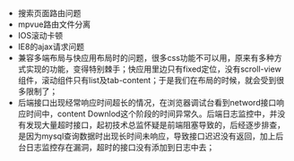 + 搜索页面路由问题
+ mpvue路由文件分离
+ IOS滚动卡顿
+ IE8的ajax请求问题
+ 兼容多端布局与快应用布局时的问题，很多css功能不可以用，原来有多种方式实现的功能，变得特别棘手；快应用里边只有fixed定位，没有scroll-view组件，滚动组件只有list及tab-content；于是我们在布局的时候，就会受到很多限制了；
+ 后端接口出现经常响应时间超长的情况，在浏览器调试台看到netword接口响应时间中，content Downlod这个阶段的时间异常久。后端日志监控中，并没有发现大量超时接口，起初技术总监怀疑是前端阻塞导致的，后经逐步排查，是因为mysql查询数据时出现长时间未响应，导致接口迟迟没有返回，加上后台日志监控存在漏洞，超时的接口没有添加到日志中去；
